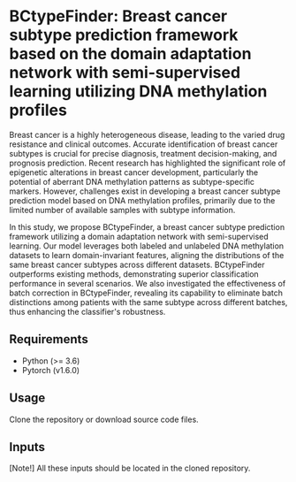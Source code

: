# BCtypeFinder: Breast cancer subtype prediction framework based on the domain adaptation network with semi-supervised learning utilizing DNA methylation profiles

Breast cancer is a highly heterogeneous disease, leading to the varied drug resistance and clinical outcomes. Accurate identification of breast cancer subtypes is crucial for precise diagnosis, treatment decision-making, and prognosis prediction. Recent research has highlighted the significant role of epigenetic alterations in breast cancer development, particularly the potential of aberrant DNA methylation patterns as subtype-specific markers. However, challenges exist in developing a breast cancer subtype prediction model based on DNA methylation profiles, primarily due to the limited number of available samples with subtype information.

In this study, we propose BCtypeFinder, a breast cancer subtype prediction framework utilizing a domain adaptation network with semi-supervised learning. Our model leverages both labeled and unlabeled DNA methylation datasets to learn domain-invariant features, aligning the distributions of the same breast cancer subtypes across different datasets. BCtypeFinder outperforms existing methods, demonstrating superior classification performance in several scenarios. We also investigated the effectiveness of batch correction in BCtypeFinder, revealing its capability to eliminate batch distinctions among patients with the same subtype across different batches, thus enhancing the classifier's robustness.

## Requirements
* Python (>= 3.6)
* Pytorch (v1.6.0)

## Usage
Clone the repository or download source code files.

## Inputs
[Note!] All these inputs should be located in the cloned repository.
